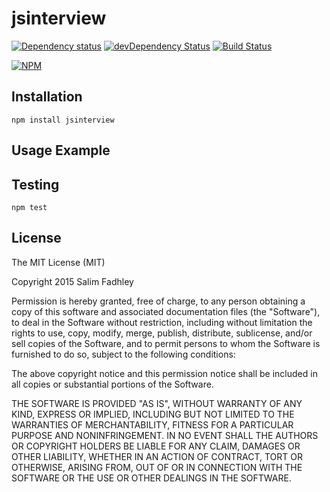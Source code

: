 # jsinterview

[![Dependency status](https://img.shields.io/david/salimfadhley/jsinterview.svg?style=flat)](https://david-dm.org/salimfadhley/jsinterview)
[![devDependency Status](https://img.shields.io/david/dev/salimfadhley/jsinterview.svg?style=flat)](https://david-dm.org/salimfadhley/jsinterview#info=devDependencies)
[![Build Status](https://img.shields.io/travis/salimfadhley/jsinterview.svg?style=flat&branch=master)](https://travis-ci.org/salimfadhley/jsinterview)

[![NPM](https://nodei.co/npm/jsinterview.svg?style=flat)](https://npmjs.org/package/jsinterview)

## Installation

    npm install jsinterview

## Usage Example

## Testing

    npm test

## License

The MIT License (MIT)

Copyright 2015 Salim Fadhley

Permission is hereby granted, free of charge, to any person obtaining a copy
of this software and associated documentation files (the "Software"), to deal
in the Software without restriction, including without limitation the rights
to use, copy, modify, merge, publish, distribute, sublicense, and/or sell
copies of the Software, and to permit persons to whom the Software is
furnished to do so, subject to the following conditions:

The above copyright notice and this permission notice shall be included in
all copies or substantial portions of the Software.

THE SOFTWARE IS PROVIDED "AS IS", WITHOUT WARRANTY OF ANY KIND, EXPRESS OR
IMPLIED, INCLUDING BUT NOT LIMITED TO THE WARRANTIES OF MERCHANTABILITY,
FITNESS FOR A PARTICULAR PURPOSE AND NONINFRINGEMENT. IN NO EVENT SHALL THE
AUTHORS OR COPYRIGHT HOLDERS BE LIABLE FOR ANY CLAIM, DAMAGES OR OTHER
LIABILITY, WHETHER IN AN ACTION OF CONTRACT, TORT OR OTHERWISE, ARISING FROM,
OUT OF OR IN CONNECTION WITH THE SOFTWARE OR THE USE OR OTHER DEALINGS IN
THE SOFTWARE.
